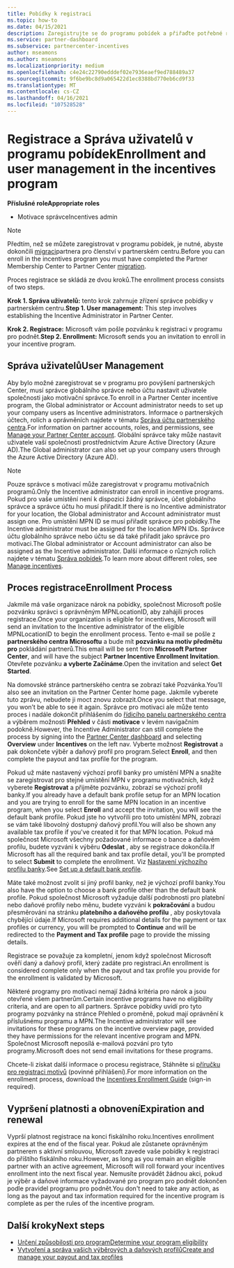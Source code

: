 ```yaml
---
title: Pobídky k registraci
ms.topic: how-to
ms.date: 04/15/2021
description: Zaregistrujte se do programu pobídek a přiřaďte potřebné role pro správu uživatelů. Tento článek popisuje proces registrace.
ms.service: partner-dashboard
ms.subservice: partnercenter-incentives
author: mseamons
ms.author: mseamons
ms.localizationpriority: medium
ms.openlocfilehash: c4e24c22790edddef02e7936eaef9ed788489a37
ms.sourcegitcommit: 9f6be9bc8d9a065422d1ec8388bd770eb6cd9f33
ms.translationtype: MT
ms.contentlocale: cs-CZ
ms.lasthandoff: 04/16/2021
ms.locfileid: "107528528"
---
```

# <a name="enrollment-and-user-management-in-the-incentives-program"></a><span data-ttu-id="39c4a-104">Registrace a Správa uživatelů v programu pobídek</span><span class="sxs-lookup"><span data-stu-id="39c4a-104">Enrollment and user management in the incentives program</span></span>

<span data-ttu-id="39c4a-105">**Příslušné role**</span><span class="sxs-lookup"><span data-stu-id="39c4a-105">**Appropriate roles**</span></span>

- <span data-ttu-id="39c4a-106">Motivace správce</span><span class="sxs-lookup"><span data-stu-id="39c4a-106">Incentives admin</span></span>

>[!NOTE]
><span data-ttu-id="39c4a-107">Předtím, než se můžete zaregistrovat v programu pobídek, je nutné, abyste dokončili [migraci](prepare-pmc-pc-migration.md)partnera pro členství v partnerském centru.</span><span class="sxs-lookup"><span data-stu-id="39c4a-107">Before you can enroll in the incentives program you must have completed the Partner Membership Center to Partner Center [migration](prepare-pmc-pc-migration.md).</span></span>

<span data-ttu-id="39c4a-108">Proces registrace se skládá ze dvou kroků.</span><span class="sxs-lookup"><span data-stu-id="39c4a-108">The enrollment process consists of two steps.</span></span>

<span data-ttu-id="39c4a-109">**Krok 1. Správa uživatelů:** tento krok zahrnuje zřízení správce pobídky v partnerském centru.</span><span class="sxs-lookup"><span data-stu-id="39c4a-109">**Step 1. User management:** This step involves establishing the Incentive Administrator in Partner Center.</span></span>

<span data-ttu-id="39c4a-110">**Krok 2. Registrace:** Microsoft vám pošle pozvánku k registraci v programu pro podnět.</span><span class="sxs-lookup"><span data-stu-id="39c4a-110">**Step 2. Enrollment:** Microsoft sends you an invitation to enroll in your incentive program.</span></span>

## <a name="user-management"></a><span data-ttu-id="39c4a-111">Správa uživatelů</span><span class="sxs-lookup"><span data-stu-id="39c4a-111">User Management</span></span>

<span data-ttu-id="39c4a-112">Aby bylo možné zaregistrovat se v programu pro povýšení partnerských Center, musí správce globálního správce nebo účtu nastavit uživatele společnosti jako motivační správce.</span><span class="sxs-lookup"><span data-stu-id="39c4a-112">To enroll in a Partner Center incentive program, the Global administrator or Account administrator needs to set up your company users as Incentive administrators.</span></span> <span data-ttu-id="39c4a-113">Informace o partnerských účtech, rolích a oprávněních najdete v tématu [Správa účtu partnerského centra](partner-center-account-setup.md).</span><span class="sxs-lookup"><span data-stu-id="39c4a-113">For information on partner accounts, roles, and permissions, see [Manage your Partner Center account](partner-center-account-setup.md).</span></span> <span data-ttu-id="39c4a-114">Globální správce taky může nastavit uživatele vaší společnosti prostřednictvím Azure Active Directory (Azure AD).</span><span class="sxs-lookup"><span data-stu-id="39c4a-114">The Global administrator can also set up your company users through the Azure Active Directory (Azure AD).</span></span>

>[!NOTE]
><span data-ttu-id="39c4a-115">Pouze správce s motivací může zaregistrovat v programu motivačních programů.</span><span class="sxs-lookup"><span data-stu-id="39c4a-115">Only the Incentive administrator can enroll in incentive programs.</span></span> <span data-ttu-id="39c4a-116">Pokud pro vaše umístění není k dispozici žádný správce, účet globálního správce a správce účtu ho musí přiřadit.</span><span class="sxs-lookup"><span data-stu-id="39c4a-116">If there is no Incentive administrator for your location, the Global administrator and Account administrator must assign one.</span></span> <span data-ttu-id="39c4a-117">Pro umístění MPN ID se musí přiřadit správce pro pobídky.</span><span class="sxs-lookup"><span data-stu-id="39c4a-117">The Incentive administrator must be assigned for the location MPN IDs.</span></span> <span data-ttu-id="39c4a-118">Správce účtu globálního správce nebo účtu se dá také přiřadit jako správce pro motivaci.</span><span class="sxs-lookup"><span data-stu-id="39c4a-118">The Global administrator or Account administrator can also be assigned as the Incentive administrator.</span></span> <span data-ttu-id="39c4a-119">Další informace o různých rolích najdete v tématu [Správa pobídek](permissions-overview.md#manage-incentives).</span><span class="sxs-lookup"><span data-stu-id="39c4a-119">To learn more about different roles, see [Manage incentives](permissions-overview.md#manage-incentives).</span></span>

## <a name="enrollment-process"></a><span data-ttu-id="39c4a-120">Proces registrace</span><span class="sxs-lookup"><span data-stu-id="39c4a-120">Enrollment Process</span></span>

<span data-ttu-id="39c4a-121">Jakmile má vaše organizace nárok na pobídky, společnost Microsoft pošle pozvánku správci s oprávněným MPNLocationID, aby zahájili proces registrace.</span><span class="sxs-lookup"><span data-stu-id="39c4a-121">Once your organization is eligible for incentives, Microsoft will send an invitation to the Incentive administrator of the eligible MPNLocationID to begin the enrollment process.</span></span> <span data-ttu-id="39c4a-122">Tento e-mail se pošle z **partnerského centra Microsoftu** a bude mít **pozvánku na motiv předmětu pro** pokládání partnerů.</span><span class="sxs-lookup"><span data-stu-id="39c4a-122">This email will be sent from **Microsoft Partner Center**, and will have the subject **Partner Incentive Enrollment Invitation**.</span></span> <span data-ttu-id="39c4a-123">Otevřete pozvánku **a vyberte Začínáme**.</span><span class="sxs-lookup"><span data-stu-id="39c4a-123">Open the invitation and select **Get Started**.</span></span>

<span data-ttu-id="39c4a-124">Na domovské stránce partnerského centra se zobrazí také Pozvánka.</span><span class="sxs-lookup"><span data-stu-id="39c4a-124">You’ll also see an invitation on the Partner Center home page.</span></span> <span data-ttu-id="39c4a-125">Jakmile vyberete tuto zprávu, nebudete ji moct znovu zobrazit.</span><span class="sxs-lookup"><span data-stu-id="39c4a-125">Once you select that message, you won’t be able to see it again.</span></span> <span data-ttu-id="39c4a-126">Správce pro motivaci ale může tento proces i nadále dokončit přihlášením do [řídicího panelu partnerského centra](https://partner.microsoft.com/dashboard/) a výběrem možnosti **Přehled** v části **motivace** v levém navigačním podokně.</span><span class="sxs-lookup"><span data-stu-id="39c4a-126">However, the Incentive Administrator can still complete the process by signing into the [Partner Center dashboard](https://partner.microsoft.com/dashboard/) and selecting **Overview** under **Incentives** on the left nav.</span></span> <span data-ttu-id="39c4a-127">Vyberte možnost **Registrovat** a pak dokončete výběr a daňový profil pro program.</span><span class="sxs-lookup"><span data-stu-id="39c4a-127">Select **Enroll**, and then complete the payout and tax profile for the program.</span></span>

<span data-ttu-id="39c4a-128">Pokud už máte nastavený výchozí profil banky pro umístění MPN a snažíte se zaregistrovat pro stejné umístění MPN v programu motivačních, když vyberete **Registrovat** a přijměte pozvánku, zobrazí se výchozí profil banky.</span><span class="sxs-lookup"><span data-stu-id="39c4a-128">If you already have a default bank profile setup for an MPN location and you are trying to enroll for the same MPN location in an incentive program, when you select **Enroll** and accept the invitation, you will see the default bank profile.</span></span> <span data-ttu-id="39c4a-129">Pokud jste ho vytvořili pro toto umístění MPN, zobrazí se vám také libovolný dostupný daňový profil.</span><span class="sxs-lookup"><span data-stu-id="39c4a-129">You will also be shown any available tax profile if you've created it for that MPN location.</span></span> <span data-ttu-id="39c4a-130">Pokud má společnost Microsoft všechny požadované informace o bance a daňovém profilu, budete vyzváni k výběru **Odeslat** , aby se registrace dokončila.</span><span class="sxs-lookup"><span data-stu-id="39c4a-130">If Microsoft has all the required bank and tax profile detail, you'll be prompted to select **Submit** to complete the enrollment.</span></span> <span data-ttu-id="39c4a-131">Viz [Nastavení výchozího profilu banky](incentives-create-and-manage-your-payout-and-tax-profiles.md#set-up-a-default-bank-profile).</span><span class="sxs-lookup"><span data-stu-id="39c4a-131">See [Set up a default bank profile](incentives-create-and-manage-your-payout-and-tax-profiles.md#set-up-a-default-bank-profile).</span></span>

<span data-ttu-id="39c4a-132">Máte také možnost zvolit si jiný profil banky, než je výchozí profil banky.</span><span class="sxs-lookup"><span data-stu-id="39c4a-132">You also have the option to choose a bank profile other than the default bank profile.</span></span> <span data-ttu-id="39c4a-133">Pokud společnost Microsoft vyžaduje další podrobnosti pro platební nebo daňové profily nebo měnu, budete vyzváni k **pokračování** a budou přesměrováni na stránku **platebního a daňového profilu** , aby poskytovala chybějící údaje.</span><span class="sxs-lookup"><span data-stu-id="39c4a-133">If Microsoft requires additional details for the payment or tax profiles or currency, you will be prompted to **Continue** and will be redirected to the **Payment and Tax profile** page to provide the missing details.</span></span> 

<span data-ttu-id="39c4a-134">Registrace se považuje za kompletní, jenom když společnost Microsoft ověří daný a daňový profil, který zadáte pro registraci.</span><span class="sxs-lookup"><span data-stu-id="39c4a-134">An enrollment is considered complete only when the payout and tax profile you provide for the enrollment is validated by Microsoft.</span></span>

<span data-ttu-id="39c4a-135">Některé programy pro motivaci nemají žádná kritéria pro nárok a jsou otevřené všem partnerům.</span><span class="sxs-lookup"><span data-stu-id="39c4a-135">Certain incentive programs have no eligibility criteria, and are open to all partners.</span></span> <span data-ttu-id="39c4a-136">Správce pobídky uvidí pro tyto programy pozvánky na stránce Přehled o proměně, pokud mají oprávnění k příslušnému programu a MPN.</span><span class="sxs-lookup"><span data-stu-id="39c4a-136">The Incentive administrator will see invitations for these programs on the incentive overview page, provided they have permissions for the relevant incentive program and MPN.</span></span> <span data-ttu-id="39c4a-137">Společnost Microsoft neposílá e-mailová pozvání pro tyto programy.</span><span class="sxs-lookup"><span data-stu-id="39c4a-137">Microsoft does not send email invitations for these programs.</span></span>

<span data-ttu-id="39c4a-138">Chcete-li získat další informace o procesu registrace, Stáhněte si [příručku pro registraci motivů](https://partner.microsoft.com/resources/detail/partner-center-incentives-enrollment-pdf) (povinné přihlášení).</span><span class="sxs-lookup"><span data-stu-id="39c4a-138">For more information on the enrollment process, download the [Incentives Enrollment Guide](https://partner.microsoft.com/resources/detail/partner-center-incentives-enrollment-pdf) (sign-in required).</span></span>

## <a name="expiration-and-renewal"></a><span data-ttu-id="39c4a-139">Vypršení platnosti a obnovení</span><span class="sxs-lookup"><span data-stu-id="39c4a-139">Expiration and renewal</span></span>

<span data-ttu-id="39c4a-140">Vyprší platnost registrace na konci fiskálního roku.</span><span class="sxs-lookup"><span data-stu-id="39c4a-140">Incentives enrollment expires at the end of the fiscal year.</span></span> <span data-ttu-id="39c4a-141">Pokud ale zůstanete oprávněným partnerem s aktivní smlouvou, Microsoft zavede vaše pobídky k registraci do příštího fiskálního roku.</span><span class="sxs-lookup"><span data-stu-id="39c4a-141">However, as long as you remain an eligible partner with an active agreement, Microsoft will roll forward your incentives enrollment into the next fiscal year.</span></span> <span data-ttu-id="39c4a-142">Nemusíte provádět žádnou akci, pokud je výběr a daňové informace vyžadované pro program pro podnět dokončen podle pravidel programu pro podnět.</span><span class="sxs-lookup"><span data-stu-id="39c4a-142">You don't need to take any action, as long as the payout and tax information required for the incentive program is complete as per the rules of the incentive program.</span></span>

## <a name="next-steps"></a><span data-ttu-id="39c4a-143">Další kroky</span><span class="sxs-lookup"><span data-stu-id="39c4a-143">Next steps</span></span>

- [<span data-ttu-id="39c4a-144">Určení způsobilosti pro program</span><span class="sxs-lookup"><span data-stu-id="39c4a-144">Determine your program eligibility</span></span>](incentives-determined-your-program-eligibility.md)
- [<span data-ttu-id="39c4a-145">Vytvoření a správa vašich výběrových a daňových profilů</span><span class="sxs-lookup"><span data-stu-id="39c4a-145">Create and manage your payout and tax profiles</span></span>](incentives-create-and-manage-your-payout-and-tax-profiles.md)
